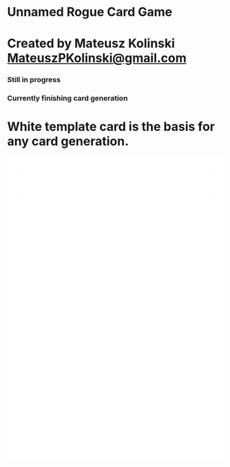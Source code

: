 # Unnamed Rogue Card Game
# Created by Mateusz Kolinski MateuszPKolinski@gmail.com

### Still in progress
### Currently finishing card generation

# White template card is the basis for any card generation.

![WhiteTemplate](Templates/WhiteTemplate.png)
